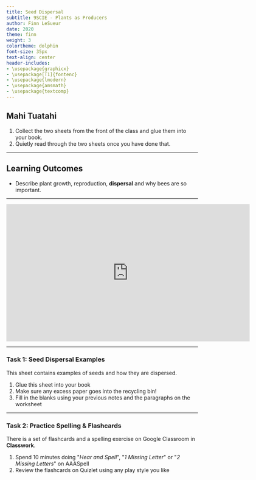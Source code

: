 ```yaml
---
title: Seed Dispersal
subtitle: 9SCIE - Plants as Producers
author: Finn LeSueur
date: 2020
theme: finn
weight: 3
colortheme: dolphin
font-size: 35px
text-align: center
header-includes:
- \usepackage{graphicx}
- \usepackage[T1]{fontenc}
- \usepackage{lmodern}
- \usepackage{amsmath}
- \usepackage{textcomp}
---
```


## Mahi Tuatahi

1. Collect the two sheets from the front of the class and glue them into your book.
2. Quietly read through the two sheets once you have done that.

---

## Learning Outcomes

- Describe plant growth, reproduction, __dispersal__ and why bees are so important.

---

<iframe width="640" height="360" src="https://www.youtube.com/embed/06sbmWAzoys" frameborder="0" allow="accelerometer; autoplay; encrypted-media; gyroscope; picture-in-picture" allowfullscreen></iframe>

---

### Task 1: Seed Dispersal Examples

This sheet contains examples of seeds and how they are dispersed.

1. Glue this sheet into your book
2. Make sure any excess paper goes into the recycling bin!
3. Fill in the blanks using your previous notes and the paragraphs on the worksheet

---

### Task 2: Practice Spelling & Flashcards

There is a set of flashcards and a spelling exercise on Google Classroom in __Classwork__.

1. Spend 10 minutes doing "_Hear and Spell_", "_1 Missing Letter_" or "_2 Missing Letters_" on AAASpell
2. Review the flashcards on Quizlet using any play style you like

